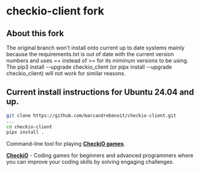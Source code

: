 checkio-client fork
===================


## About this fork
The original branch won't install onto current up to date systems mainly because the requirements.txt is out of date with the current version numbers and uses == instead of ­>= for its miminum versions to be using.
The pip3 install --upgrade checkio_client (or pipx install --upgrade checkio_client) will not work for similar reasons.

## Current install instructions for Ubuntu 24.04 and up.

```bash
git clone https://github.com/marcandrebenoit/checkio-client.git
...
cd checkio-client
pipx install .
```

Command-line tool for playing [**CheckiO games**](https://checkio.org).

[**CheckiO**](https://checkio.org) - Coding games for beginners and advanced programmers where you can improve your coding skills by solving engaging challenges.
